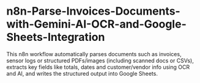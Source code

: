 # n8n-Parse-Invoices-Documents-with-Gemini-AI-OCR-and-Google-Sheets-Integration
This n8n workflow automatically parses documents such as invoices, sensor logs or structured PDFs/images (including scanned docs or CSVs), extracts key fields like totals, dates and customer/vendor info using OCR and AI, and writes the structured output into Google Sheets.
